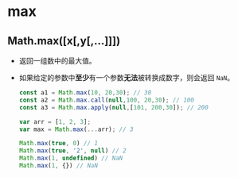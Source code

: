 # max

## Math.max(\[x\[,y\[,…]]])

*   返回一组数中的最大值。

*   如果给定的参数中**至少**有一个参数**无法**被转换成数字，则会返回 `NaN`。

    ```javascript
    const a1 = Math.max(10, 20,30); // 30
    const a2 = Math.max.call(null,100, 20,30); // 100
    const a3 = Math.max.apply(null,[101, 200,30]); // 200

    var arr = [1, 2, 3];
    var max = Math.max(...arr); // 3

    Math.max(true, 0) // 1
    Math.max(true, '2', null) // 2
    Math.max(1, undefined) // NaN
    Math.max(1, {}) // NaN
    ```
